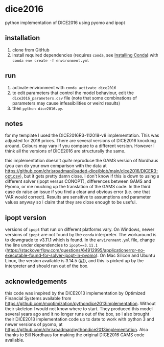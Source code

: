 # dice2016
python implementation of DICE2016 using pyomo and ipopt

## installation
1. clone from GitHub
2. install required dependencies (requires `conda`, see [Installing Conda](https://docs.conda.io/projects/conda/en/latest/user-guide/install/index.html)) with `conda env create -f environment.yml`

## run
1. activate environment with `conda activate dice2016`
2. to edit parameters that control the model behaviour, edit the `dice2016_parameters.csv` file (note that some combinations of parameters may cause infeasibilities or weird results)
3. then `python dice2016.py`.

## notes
for my template I used the DICE2016R3-112018-v8 implementation. This was adjusted for 2018 prices. There are several versions of DICE2016 knocking around. Colours may vary if you compare to a different version. However I think all the versions of DICE2016 are structurally the same.

this implementation doesn't *quite* reproduce the GAMS version of Nordhaus (you can do your own comparison with the data at https://github.com/chrisroadmap/loaded-dice/blob/main/dice2016/DICER3-opt.csv), but it gets pretty damn close. I don't know if this is down to using a different solver (ipopt versus CONOPT), differences between GAMS and Pyomo, or me mucking up the translation of the GAMS code. In the third case do raise an issue if you find a clear and obvious error (i.e. one that VAR would correct). Results are sensitive to assumptions and parameter values anyway so I claim that they are close enough to be useful.

## ipopt version
versions of `ipopt` that run on different platforms vary. On Windows, newer versions of `ipopt` are not found by the `conda` interpreter. The workaround is to downgrade to v3.11.1 which is found. In the `environment.yml` file, change the line under dependencies to `ipopt==3.11.1` (https://stackoverflow.com/questions/64912995/applicationerror-no-executable-found-for-solver-ipopt-in-pyomo). On Mac Silicon and Ubuntu Linux, the version available is 3.14.5 ([#1](https://github.com/chrisroadmap/dice2016/issues/1)), and this is picked up by the interpreter and should run out of the box.

## acknowledgements
this code was inspired by the DICE2013 implementation by Optimized Financial Systems available from https://github.com/moptimization/pythondice2013implementation. Without their skeleton I would not know where to start. They produced this model several years ago and it no longer runs out of the box, so I also brought their DICE2013 implementation code up to date to work with python 3 and newer versions of pyomo, at https://github.com/chrisroadmap/pythondice2013implementation. Also thanks to Bill Nordhaus for making the original DICE2016 GAMS code available.
